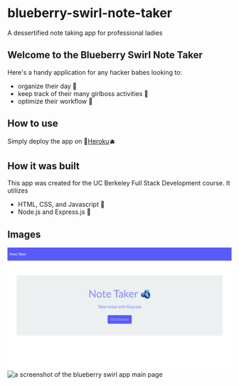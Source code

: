 # blueberry-swirl-note-taker
A dessertified note taking app for professional ladies

## Welcome to the Blueberry Swirl Note Taker
Here's a handy application for any hacker babes looking to:

- organize their day 💙
- keep track of their many girlboss activities 🧿
- optimize their workflow 🌊

## How to use
Simply deploy the app on 🦋<a href="https://fierce-mesa-88809.herokuapp.com/">Heroku</a>🫐

## How it was built
This app was created for the UC Berkeley Full Stack Development course. It utilizes

- HTML, CSS, and Javascript 💙
- Node.js and Express.js 🧿

## Images
<img alt="a screenshot of the blueberry swirl app landing page" src="./images/note-taker-app-1.png">
<img alt="a screenshot of the blueberry swirl app main page" src="./images/note/taker-app-2.png">